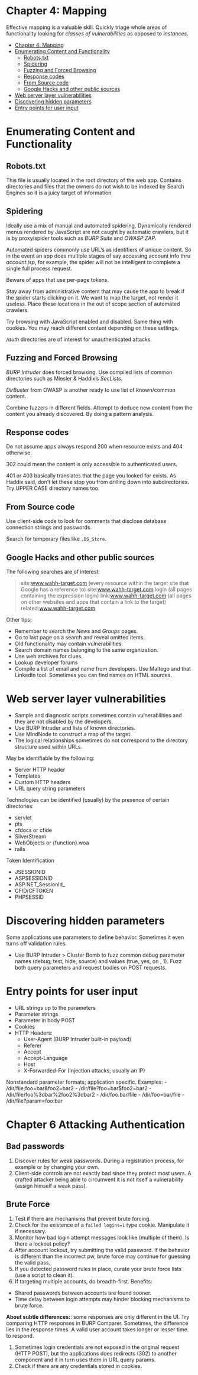 # Chapter 4: Mapping

Effective mapping is a valuable skill. Quickly triage whole areas of functionality looking for *classes of vulnerabilities* as opposed to *instances*.

<!-- TOC -->

- [Chapter 4: Mapping](#chapter-4-mapping)
- [Enumerating Content and Functionality](#enumerating-content-and-functionality)
    - [Robots.txt](#robotstxt)
    - [Spidering](#spidering)
    - [Fuzzing and Forced Browsing](#fuzzing-and-forced-browsing)
    - [Response codes](#response-codes)
    - [From Source code](#from-source-code)
    - [Google Hacks and other public sources](#google-hacks-and-other-public-sources)
- [Web server layer vulnerabilities](#web-server-layer-vulnerabilities)
- [Discovering hidden parameters](#discovering-hidden-parameters)
- [Entry points for user input](#entry-points-for-user-input)

<!-- /TOC -->

# Enumerating Content and Functionality

## Robots.txt
This file is usually located in the root directory of the web app. Contains directories and files that the owners do not wish to be indexed by Search Engines so it is a juicy target of information.

## Spidering
Ideally use a mix of manual and automated spidering. Dynamically rendered menus  rendered by JavaScript are not caught by automatic crawlers, but it is by proxy/spider tools such as *BURP Suite* and *OWASP ZAP*.

Automated spiders commonly use URL’s as identifiers of unique content. So in the event an app does multiple stages of say accessing account info thru *account.jsp*, for example, the spider will not be intelligent to complete a single full process request.

Beware of apps that use per-page tokens.

Stay away from administrative content that may cause the app to break if the spider starts clicking on it. We want to map the target, not render it useless. Place these locations in the out of scope section of automated crawlers.

Try browsing with JavaScript enabled and disabled. Same thing with cookies. You may reach different content depending on these settings.

*/auth* directories are of interest for unauthenticated attacks.

## Fuzzing and Forced Browsing
*BURP Intruder* does forced browsing. Use compiled lists of common directories such as Miesler & Haddix’s *SecLists*.

*DirBuster* from OWASP is another ready to use list of known/common content.

Combine fuzzers in different fields. Attempt to deduce new content from the content you already discovered. By doing a pattern analysis.

## Response codes
Do not assume apps always respond 200 when resource exists and 404 otherwise.

302 could mean the content is only accessible to authenticated users.

401 or 403 basically translates that the page you looked for exists. As Haddix said, don’t let these stop you from drilling down into subdirectories. Try UPPER CASE directory names too.

## From Source code
Use client-side code to look for comments that disclose database connection strings and passwords.

Search for temporary files like `.DS_Store`.

## Google Hacks and other public sources

The following searches are of interest:
> site:www.wahh-target.com (every resource within the target site that Google has a reference to)
> site:www.wahh-target.com login (all pages containing the expression login)
> link:www.wahh-target.com (all pages on other websites and apps that contain a link to the target)
> related:www.wahh-target.com

Other tips:
* Remember to search the *News* and *Groups* pages.
* Go to last page on a search and reveal omitted items.
* Old functionality may contain vulnerabilities.
* Search domain names belonging to the same organization.
* Use web archives for clues.
* Lookup developer forums
* Compile a list of email and name from developers. Use Maltego and that LinkedIn tool. Sometimes you can find names on HTML sources.

# Web server layer vulnerabilities
* Sample and diagnostic scripts sometimes contain vulnerabilities and they are not disabled by the developers.
* Use BURP Intruder and lists of known directories.
* Use MindNode to construct a map of the target.
* The logical relationships sometimes do not correspond to the directory structure used within URLs.

May be identifiable by the following:
* Server HTTP header
* Templates
* Custom HTTP headers
* URL query string parameters

Technologies can be identified (usually) by the presence of certain directories:
* servlet
* pls
* cfdocs or cfide
* SilverStream
* WebObjects or {function}.woa
* rails

Token Identification
* JSESSIONID
* ASPSESSIONID
* ASP.NET_SessionId_
* CFID/CFTOKEN
* PHPSESSID

# Discovering hidden parameters
Some applications use parameters to define behavior.  Sometimes it even turns off validation rules.
* Use BURP Intruder > Cluster Bomb to fuzz common debug parameter names (debug, test, hide, source) and values (true, yes, on , 1). Fuzz both query parameters and request bodies on POST requests.

# Entry points for user input
* URL strings up to the parameters
* Parameter strings
* Parameter in body POST
* Cookies
* HTTP Headers:
	- User-Agent (BURP Intruder built-in payload)
	- Referer
	- Accept
	- Accept-Language
	- Host
	- X-Forwarded-For (Injection attacks; usually an IP)

Nonstandard parameter formats; application specific. Examples:
	- /dir/file;foo=bar&foo2=bar2
	- /dir/file?foo=bar$foo2=bar2
	- /dir/file/foo%3dbar%2foo2%3dbar2
	- /dir/foo.bar/file
	- /dir/foo=bar/file
	- /dir/file?param=foo:bar

# Chapter 6 Attacking Authentication

## Bad passwords
1. Discover rules for weak passwords. During a registration process, for example or by changing your own.
2. Client-side controls are not exactly bad since they protect most users. A crafted attacker being able to circumvent it is not itself a vulnerability (assign himself a weak pass).

## Brute Force
1. Test if there are mechanisms that prevent brute forcing.
1. Check for the existence of a `failed logins=1` type cookie. Manipulate it if necessary.
1. Monitor how bad login attempt messages look like (multiple of them). Is there a lockout policy?
1. After account lockout, try submitting the valid password. If the behavior is different than the incorrect pw, brute force may continue for guessing the valid pass.
1. If you detected password rules in place, curate your brute force lists (use a script to clean it).
1. If targeting multiple accounts, do breadth-first. Benefits:
  * Shared passwords between accounts are found sooner.
  * Time delay between login attempts may hinder blocking mechanisms to brute force.

**About subtle differences:**: some responses are only different in the UI. Try comparing HTTP responses in BURP Comparer. Sometimes, the difference lies in the response times. A valid user account takes longer or lesser time to respond.

1. Sometimes login credentials are not exposed in the original request (HTTP POST), but the applications does redirects (302) to another component and it in turn uses them in URL query params.
1. Check if there are any credentials stored in cookies.
